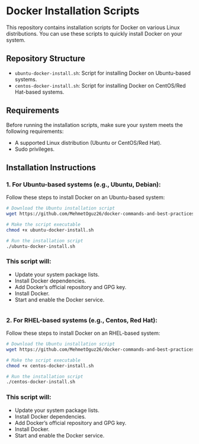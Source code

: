 # Docker Installation Scripts

This repository contains installation scripts for Docker on various Linux distributions. You can use these scripts to quickly install Docker on your system.

## Repository Structure


- `ubuntu-docker-install.sh`: Script for installing Docker on Ubuntu-based systems.
- `centos-docker-install.sh`: Script for installing Docker on CentOS/Red Hat-based systems.

## Requirements

Before running the installation scripts, make sure your system meets the following requirements:

- A supported Linux distribution (Ubuntu or CentOS/Red Hat).
- Sudo privileges.

## Installation Instructions

### 1. For Ubuntu-based systems (e.g., Ubuntu, Debian):

Follow these steps to install Docker on an Ubuntu-based system:

```bash
# Download the Ubuntu installation script
wget https://github.com/MehmetOguz26/docker-commands-and-best-practices/docker-install/ubuntu-docker-install.sh

# Make the script executable
chmod +x ubuntu-docker-install.sh

# Run the installation script
./ubuntu-docker-install.sh
```
### This script will:
- Update your system package lists.
- Install Docker dependencies.
- Add Docker’s official repository and GPG key.
- Install Docker.
- Start and enable the Docker service.
```
```
### 2. For RHEL-based systems (e.g., Centos, Red Hat):

Follow these steps to install Docker on an RHEL-based system:

```bash
# Download the Ubuntu installation script
wget https://github.com/MehmetOguz26/docker-commands-and-best-practices/docker-install/centos-docker-install.sh

# Make the script executable
chmod +x centos-docker-install.sh

# Run the installation script
./centos-docker-install.sh
```
### This script will:
- Update your system package lists.
- Install Docker dependencies.
- Add Docker’s official repository and GPG key.
- Install Docker.
- Start and enable the Docker service.
